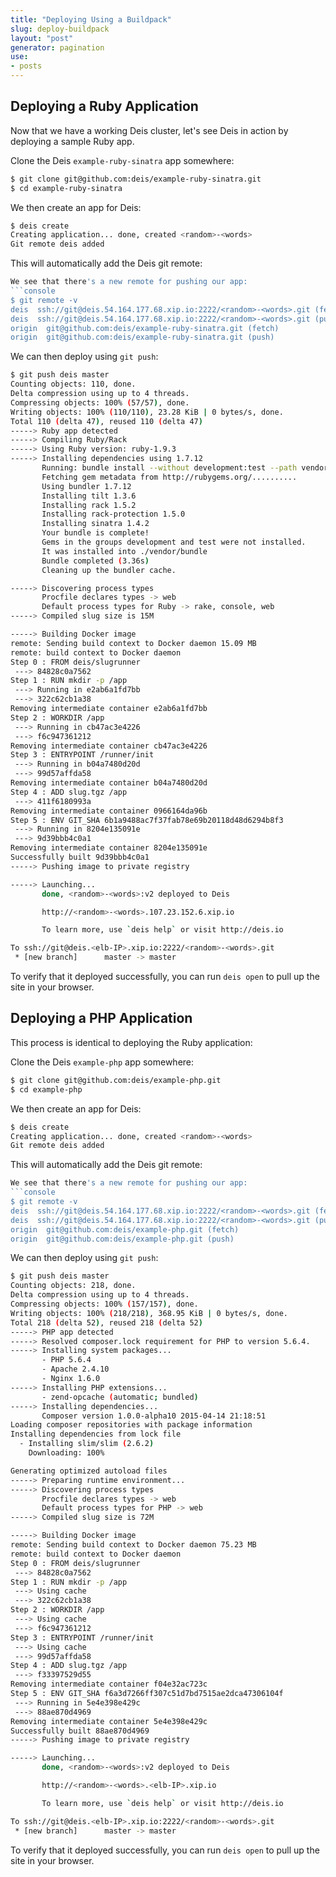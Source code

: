 ```yaml
---
title: "Deploying Using a Buildpack"
slug: deploy-buildpack
layout: "post"
generator: pagination
use:
- posts
---
```


## Deploying a Ruby Application

Now that we have a working Deis cluster, let's see Deis in action by deploying a sample Ruby app. 

Clone the Deis `example-ruby-sinatra` app somewhere:

```sh
$ git clone git@github.com:deis/example-ruby-sinatra.git 
$ cd example-ruby-sinatra
```

We then create an app for Deis:

```sh
$ deis create
Creating application... done, created <random>-<words>
Git remote deis added
```

This will automatically add the Deis git remote:

```sh
We see that there's a new remote for pushing our app:
```console
$ git remote -v
deis  ssh://git@deis.54.164.177.68.xip.io:2222/<random>-<words>.git (fetch)
deis  ssh://git@deis.54.164.177.68.xip.io:2222/<random>-<words>.git (push)
origin  git@github.com:deis/example-ruby-sinatra.git (fetch)
origin  git@github.com:deis/example-ruby-sinatra.git (push)
```

We can then deploy using `git push`:

```sh
$ git push deis master
Counting objects: 110, done.
Delta compression using up to 4 threads.
Compressing objects: 100% (57/57), done.
Writing objects: 100% (110/110), 23.28 KiB | 0 bytes/s, done.
Total 110 (delta 47), reused 110 (delta 47)
-----> Ruby app detected
-----> Compiling Ruby/Rack
-----> Using Ruby version: ruby-1.9.3
-----> Installing dependencies using 1.7.12
       Running: bundle install --without development:test --path vendor/bundle --binstubs vendor/bundle/bin -j4 --deployment
       Fetching gem metadata from http://rubygems.org/..........
       Using bundler 1.7.12
       Installing tilt 1.3.6
       Installing rack 1.5.2
       Installing rack-protection 1.5.0
       Installing sinatra 1.4.2
       Your bundle is complete!
       Gems in the groups development and test were not installed.
       It was installed into ./vendor/bundle
       Bundle completed (3.36s)
       Cleaning up the bundler cache.

-----> Discovering process types
       Procfile declares types -> web
       Default process types for Ruby -> rake, console, web
-----> Compiled slug size is 15M

-----> Building Docker image
remote: Sending build context to Docker daemon 15.09 MB
remote: build context to Docker daemon
Step 0 : FROM deis/slugrunner
 ---> 84828c0a7562
Step 1 : RUN mkdir -p /app
 ---> Running in e2ab6a1fd7bb
 ---> 322c62cb1a38
Removing intermediate container e2ab6a1fd7bb
Step 2 : WORKDIR /app
 ---> Running in cb47ac3e4226
 ---> f6c947361212
Removing intermediate container cb47ac3e4226
Step 3 : ENTRYPOINT /runner/init
 ---> Running in b04a7480d20d
 ---> 99d57affda58
Removing intermediate container b04a7480d20d
Step 4 : ADD slug.tgz /app
 ---> 411f6180993a
Removing intermediate container 0966164da96b
Step 5 : ENV GIT_SHA 6b1a9488ac7f37fab78e69b20118d48d6294b8f3
 ---> Running in 8204e135091e
 ---> 9d39bbb4c0a1
Removing intermediate container 8204e135091e
Successfully built 9d39bbb4c0a1
-----> Pushing image to private registry

-----> Launching...
       done, <random>-<words>:v2 deployed to Deis

       http://<random>-<words>.107.23.152.6.xip.io

       To learn more, use `deis help` or visit http://deis.io

To ssh://git@deis.<elb-IP>.xip.io:2222/<random>-<words>.git
 * [new branch]      master -> master
```

To verify that it deployed successfully, you can run `deis open` to pull up
the site in your browser.

## Deploying a PHP Application

This process is identical to deploying the Ruby application:

Clone the Deis `example-php` app somewhere:

```sh
$ git clone git@github.com:deis/example-php.git 
$ cd example-php
```

We then create an app for Deis:

```sh
$ deis create
Creating application... done, created <random>-<words>
Git remote deis added
```

This will automatically add the Deis git remote:

```sh
We see that there's a new remote for pushing our app:
```console
$ git remote -v
deis  ssh://git@deis.54.164.177.68.xip.io:2222/<random>-<words>.git (fetch)
deis  ssh://git@deis.54.164.177.68.xip.io:2222/<random>-<words>.git (push)
origin  git@github.com:deis/example-php.git (fetch)
origin  git@github.com:deis/example-php.git (push)
```

We can then deploy using `git push`:

```sh
$ git push deis master
Counting objects: 218, done.
Delta compression using up to 4 threads.
Compressing objects: 100% (157/157), done.
Writing objects: 100% (218/218), 368.95 KiB | 0 bytes/s, done.
Total 218 (delta 52), reused 218 (delta 52)
-----> PHP app detected
-----> Resolved composer.lock requirement for PHP to version 5.6.4.
-----> Installing system packages...
       - PHP 5.6.4
       - Apache 2.4.10
       - Nginx 1.6.0
-----> Installing PHP extensions...
       - zend-opcache (automatic; bundled)
-----> Installing dependencies...
       Composer version 1.0.0-alpha10 2015-04-14 21:18:51
Loading composer repositories with package information
Installing dependencies from lock file
  - Installing slim/slim (2.6.2)
    Downloading: 100%

Generating optimized autoload files
-----> Preparing runtime environment...
-----> Discovering process types
       Procfile declares types -> web
       Default process types for PHP -> web
-----> Compiled slug size is 72M

-----> Building Docker image
remote: Sending build context to Docker daemon 75.23 MB
remote: build context to Docker daemon
Step 0 : FROM deis/slugrunner
 ---> 84828c0a7562
Step 1 : RUN mkdir -p /app
 ---> Using cache
 ---> 322c62cb1a38
Step 2 : WORKDIR /app
 ---> Using cache
 ---> f6c947361212
Step 3 : ENTRYPOINT /runner/init
 ---> Using cache
 ---> 99d57affda58
Step 4 : ADD slug.tgz /app
 ---> f33397529d55
Removing intermediate container f04e32ac723c
Step 5 : ENV GIT_SHA f6a3d7266ff307c51d7bd7515ae2dca47306104f
 ---> Running in 5e4e398e429c
 ---> 88ae870d4969
Removing intermediate container 5e4e398e429c
Successfully built 88ae870d4969
-----> Pushing image to private registry

-----> Launching...
       done, <random>-<words>:v2 deployed to Deis

       http://<random>-<words>.<elb-IP>.xip.io

       To learn more, use `deis help` or visit http://deis.io

To ssh://git@deis.<elb-IP>.xip.io:2222/<random>-<words>.git
 * [new branch]      master -> master
```

To verify that it deployed successfully, you can run `deis open` to pull up
the site in your browser.
